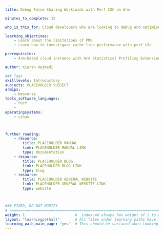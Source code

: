 ```yaml
---
title: Debug False Sharing Workloads with Perf C2C on Arm

minutes_to_complete: 15

who_is_this_for: Cloud developers who are looking to debug and optimise memory access patterns on cloud servers. 

learning_objectives: 
    - Learn about the limitations of PMU
    - Learn how to investigate cache line performance with perf c2c

prerequisites:
    - Arm-based cloud instance with Arm Statistical Profiling Extension support

author: Kieran Hejmadi

### Tags
skilllevels: Introductory
subjects: PLACEHOLDER SUBJECT
armips:
    - Neoverse
tools_software_languages:
    - Perf
    - 
operatingsystems:
    - Linux



further_reading:
    - resource:
        title: PLACEHOLDER MANUAL 
        link: PLACEHOLDER MANUAL LINK
        type: documentation
    - resource:
        title: PLACEHOLDER BLOG 
        link: PLACEHOLDER BLOG LINK
        type: blog
    - resource:
        title: PLACEHOLDER GENERAL WEBSITE 
        link: PLACEHOLDER GENERAL WEBSITE LINK
        type: website



### FIXED, DO NOT MODIFY
# ================================================================================
weight: 1                       # _index.md always has weight of 1 to order correctly
layout: "learningpathall"       # All files under learning paths have this same wrapper
learning_path_main_page: "yes"  # This should be surfaced when looking for related content. Only set for _index.md of learning path content.
---
```

